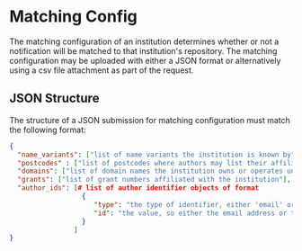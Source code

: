 # Matching Config

The matching configuration of an institution determines whether or not a notification will be matched to that institution's repository. The matching configuration may be uploaded with either a JSON format or alternatively using a csv file attachment as part of the request. 

## JSON Structure
The structure of a JSON submission for matching configuration must match the following format: 
```JSON
{
  "name_variants": ["list of name variants the institution is known by"],
  "postcodes" : ["list of postcodes where authors may list their affiliation address"],
  "domains": ["list of domain names the institution owns or operates under"],
  "grants": ["list of grant numbers affiliated with the institution"],
  "author_ids": [# list of author identifier objects of format
                  {
                     "type": "the type of identifier, either 'email' or 'ORCID'",
                     "id": "the value, so either the email address or the ORCID"
                  }
                ]
}
```
  
